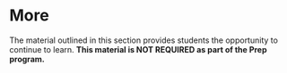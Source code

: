# More

The material outlined in this section provides students the opportunity to continue to learn. **This material is NOT REQUIRED as part of the Prep program.**

